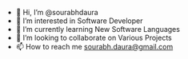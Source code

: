 - 👋 Hi, I’m @sourabhdaura
- 👀 I’m interested in Software Developer
- 🌱 I’m currently learning New Software Languages
- 💞️ I’m looking to collaborate on Various Projects
- 📫 How to reach me sourabh.daura@gmail.com

<!---
sourabhdaura/sourabhdaura is a ✨ special ✨ repository because its `README.md` (this file) appears on your GitHub profile.
You can click the Preview link to take a look at your changes.
--->
